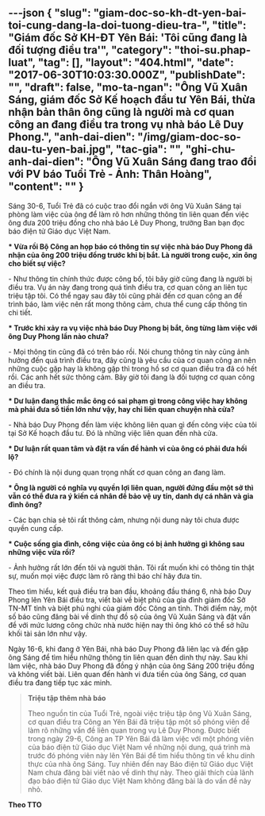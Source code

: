 ---json
{
    "slug": "giam-doc-so-kh-dt-yen-bai-toi-cung-dang-la-doi-tuong-dieu-tra-",
    "title": "Giám đốc Sở KH-ĐT Yên Bái: 'Tôi cũng đang là đối tượng điều tra'",
    "category": "thoi-su.phap-luat",
    "tag": [],
    "layout": "404.html",
    "date": "2017-06-30T10:03:30.000Z",
    "publishDate": "",
    "draft": false,
    "mo-ta-ngan": "Ông Vũ Xuân Sáng, giám đốc Sở Kế hoạch đầu tư Yên Bái, thừa nhận bản thân ông cũng là người mà cơ quan công an đang điều tra trong vụ nhà báo Lê Duy Phong.",
    "anh-dai-dien": "/img/giam-doc-so-dau-tu-yen-bai.jpg",
    "tac-gia": "",
    "ghi-chu-anh-dai-dien": "Ông Vũ Xuân Sáng đang trao đổi với PV báo Tuổi Trẻ - Ảnh: Thân Hoàng",
    "__content__": ""
}
---
<p>S&aacute;ng 30-6, Tuổi Trẻ đ&atilde; c&oacute; cuộc trao đổi ngắn với &ocirc;ng Vũ Xu&acirc;n S&aacute;ng tại ph&ograve;ng l&agrave;m việc của &ocirc;ng để l&agrave;m r&otilde; hơn những th&ocirc;ng tin li&ecirc;n quan đến việc &ocirc;ng đưa 200 triệu đồng cho nh&agrave; b&aacute;o L&ecirc; Duy Phong, trưởng Ban bạn đọc b&aacute;o điện tử Gi&aacute;o dục Việt Nam.</p>

<p><strong>* Vừa rồi Bộ C&ocirc;ng an họp b&aacute;o c&oacute; th&ocirc;ng tin sự việc nh&agrave; b&aacute;o Duy Phong đ&atilde; nhận của &ocirc;ng 200 triệu đồng trước khi bị bắt. L&agrave; người trong cuộc, xin &ocirc;ng cho biết sự việc? </strong></p>

<p>- Như th&ocirc;ng tin ch&iacute;nh thức được c&ocirc;ng bố, t&ocirc;i b&acirc;y giờ cũng đang l&agrave; người bị điều tra. Vụ &aacute;n n&agrave;y đang trong qu&aacute; t&igrave;nh điều tra, cơ quan c&ocirc;ng an li&ecirc;n tục triệu tập t&ocirc;i. C&oacute; thể ngay sau đ&acirc;y t&ocirc;i cũng phải đến cơ quan c&ocirc;ng an để tr&igrave;nh b&aacute;o, l&agrave;m việc n&ecirc;n rất mong th&ocirc;ng cảm, chưa thể cung cấp th&ocirc;ng tin chi tiết.</p>

<p><strong>* Trước khi xảy ra vụ việc nh&agrave; b&aacute;o Duy Phong bị bắt, &ocirc;ng từng l&agrave;m việc với &ocirc;ng Duy Phong lần n&agrave;o chưa?</strong></p>

<p>- Mọi th&ocirc;ng tin cũng đ&atilde; c&oacute; tr&ecirc;n b&aacute;o rồi. N&oacute;i chung th&ocirc;ng tin n&agrave;y cũng ảnh hưởng đến qu&aacute; tr&igrave;nh điều tra, đ&acirc;y cũng l&agrave; y&ecirc;u cầu của cơ quan c&ocirc;ng an n&ecirc;n những cuộc gặp hay l&agrave; kh&ocirc;ng gặp th&igrave; trong hồ sơ cơ quan điều tra đ&atilde; c&oacute; hết rồi. C&aacute;c anh hết sức th&ocirc;ng cảm. B&acirc;y giờ t&ocirc;i đang l&agrave; đối tượng cơ quan c&ocirc;ng an điều tra.</p>

<p><strong>* Dư luận đang thắc mắc &ocirc;ng c&oacute; sai phạm g&igrave; trong c&ocirc;ng việc hay kh&ocirc;ng m&agrave; phải đưa số tiền lớn như vậy, hay chỉ li&ecirc;n quan chuyện nh&agrave; cửa?</strong></p>

<p>- Nh&agrave; b&aacute;o Duy Phong đến l&agrave;m việc kh&ocirc;ng li&ecirc;n quan g&igrave; đến c&ocirc;ng việc của t&ocirc;i tại Sở Kế hoạch đầu tư. Đ&oacute; l&agrave; những việc li&ecirc;n quan đến nh&agrave; cửa.</p>

<p><strong>* Dư luận rất quan t&acirc;m v&agrave; đặt ra vấn đề h&agrave;nh vi của &ocirc;ng c&oacute; phải đưa hối lộ?</strong></p>

<p>- Đ&oacute; ch&iacute;nh l&agrave; nội dung quan trọng nhất cơ quan c&ocirc;ng an đang l&agrave;m.</p>

<p><strong>* &Ocirc;ng l&agrave; người c&oacute; nghĩa vụ quyền lợi li&ecirc;n quan, người đứng đầu một sở th&igrave; vẫn c&oacute; thể đưa ra &yacute; kiến c&aacute; nh&acirc;n để bảo vệ uy t&iacute;n, danh dự c&aacute; nh&acirc;n v&agrave; gia đ&igrave;nh &ocirc;ng?</strong></p>

<p>- C&aacute;c bạn chia sẻ t&ocirc;i rất th&ocirc;ng cảm, nhưng nội dung n&agrave;y t&ocirc;i chưa được quyền cung cấp.</p>

<p><strong>* Cuộc sống gia đ&igrave;nh, c&ocirc;ng việc của &ocirc;ng c&oacute; bị ảnh hưởng g&igrave; kh&ocirc;ng sau những việc vừa rồi? </strong></p>

<p>- Ảnh hưởng rất lớn đến t&ocirc;i v&agrave; người th&acirc;n. T&ocirc;i rất muốn khi c&oacute; th&ocirc;ng tin thật sự, muốn mọi việc được l&agrave;m r&otilde; r&agrave;ng th&igrave; b&aacute;o ch&iacute; h&atilde;y đưa tin.</p>

<p>Theo t&igrave;m hiểu, kết quả điều tra ban đầu, khoảng đầu th&aacute;ng 6, nh&agrave; b&aacute;o Duy Phong l&ecirc;n Y&ecirc;n B&aacute;i điều tra, viết b&agrave;i về biệt phủ của gia đ&igrave;nh gi&aacute;m đốc Sở TN-MT tỉnh v&agrave; biệt phủ nghi của gi&aacute;m đốc C&ocirc;ng an tỉnh. Thời điểm n&agrave;y, một số b&aacute;o cũng đăng b&agrave;i về dinh thự đồ sộ của &ocirc;ng Vũ Xu&acirc;n S&aacute;ng v&agrave; đặt vấn đề với mức lương c&ocirc;ng chức nh&agrave; nước hiện nay th&igrave; &ocirc;ng kh&oacute; c&oacute; thể sở hữu khối t&agrave;i sản lớn như vậy.</p>

<p>Ng&agrave;y 16-6, khi đang ở Y&ecirc;n B&aacute;i, nh&agrave; b&aacute;o Duy Phong đ&atilde; li&ecirc;n lạc v&agrave; đến gặp &ocirc;ng S&aacute;ng để t&igrave;m hiểu những th&ocirc;ng tin li&ecirc;n quan đến dinh thự n&agrave;y. Sau khi l&agrave;m việc, nh&agrave; b&aacute;o Duy Phong đ&atilde; đồng &yacute; nhận của &ocirc;ng S&aacute;ng 200 triệu đồng v&agrave; kh&ocirc;ng viết b&agrave;i. Li&ecirc;n quan đến h&agrave;nh vi đưa tiền của &ocirc;ng S&aacute;ng, cơ quan điều tra đang tiếp tục x&aacute;c minh.</p>

<blockquote>
<p><strong>Triệu tập th&ecirc;m nh&agrave; b&aacute;o </strong></p>

<p>Theo nguồn tin của Tuổi Trẻ, ngo&agrave;i việc triệu tập &ocirc;ng Vũ Xu&acirc;n S&aacute;ng, cơ quan điều tra C&ocirc;ng an Y&ecirc;n B&aacute;i đ&atilde; triệu tập một số ph&oacute;ng vi&ecirc;n để l&agrave;m r&otilde; những vấn đề li&ecirc;n quan trong vụ L&ecirc; Duy Phong. Được biết trong ng&agrave;y 29-6, C&ocirc;ng an TP Y&ecirc;n B&aacute;i đ&atilde; l&agrave;m việc với một ph&oacute;ng vi&ecirc;n của b&aacute;o điện tử Gi&aacute;o dục Việt Nam về những nội dung, qu&aacute; tr&igrave;nh m&agrave; trước đ&oacute; ph&oacute;ng vi&ecirc;n n&agrave;y l&ecirc;n Y&ecirc;n B&aacute;i để t&igrave;m hiểu th&ocirc;ng tin về khu dinh thực của nh&agrave; &ocirc;ng S&aacute;ng. Tuy nhi&ecirc;n đến nay B&aacute;o điện tử Gi&aacute;o dục Việt Nam chưa đăng b&agrave;i viết n&agrave;o về dinh thự n&agrave;y. Theo giải th&iacute;ch của l&atilde;nh đạo b&aacute;o điện tử Gi&aacute;o dục Việt Nam kh&ocirc;ng đăng b&agrave;i l&agrave; do vấn đề n&agrave;y nhỏ.</p>
</blockquote>

<p><strong>Theo TTO</strong></p>